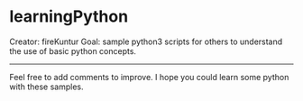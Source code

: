 # learningPython
Creator: fireKuntur
Goal: sample python3 scripts for others to understand the use of basic python concepts.

-----------------------------------------------------------------
Feel free to add comments to improve. I hope you could learn some python with these samples.
